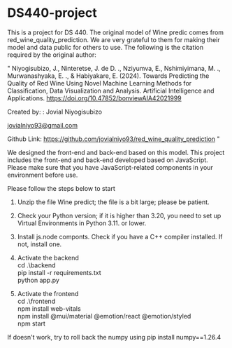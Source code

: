 # DS440-project
This is a project for DS 440. The original model of Wine predic comes from red_wine_quality_prediction.
We are very grateful to them for making their model and data public for others to use. The following is the citation required by the original author:   



    
"
Niyogisubizo, J., Ninteretse, J. de D. ., Nziyumva, E., Nshimiyimana, M. ., Murwanashyaka, E. ., & Habiyakare, E. (2024). Towards Predicting the Quality of Red Wine Using Novel Machine Learning Methods for Classification, Data Visualization and Analysis. Artificial Intelligence and Applications. https://doi.org/10.47852/bonviewAIA42021999

Created by: : Jovial Niyogisubizo

jovialniyo93@gmail.com
  
Github Link: https://github.com/jovialniyo93/red_wine_quality_prediction
"

    
  
We designed the front-end and back-end based on this model. This project includes the front-end and back-end developed based on JavaScript. Please make sure that you have JavaScript-related components in your environment before use.





Please follow the steps below to start  
1. Unzip the file Wine predict; the file is a bit large; please be patient.
2. Check your Python version; if it is higher than 3.20, you need to set up Virtual Environments in Python 3.11. or lower.
3. Install js.node componts. Check if you have a C++ compiler installed. If not, install one.
4. Activate the backend  
  cd .\backend\
    pip install -r requirements.txt  
    python app.py

5. Activate the frontend  
  cd .\frontend  
  npm install web-vitals  
  npm install @mui/material @emotion/react @emotion/styled  
  npm start  
   
    
    
    
       
If doesn't work, try to roll back the numpy using pip install numpy==1.26.4

